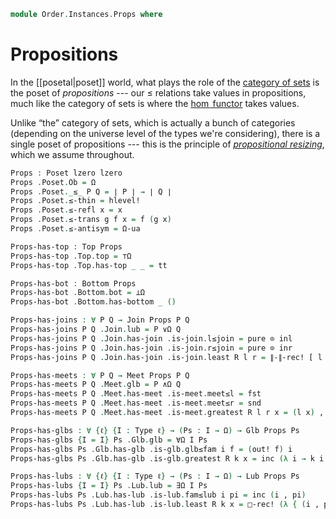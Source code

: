 <!--
```agda
open import Cat.Prelude

open import Data.Sum

open import Order.Semilattice.Join
open import Order.Semilattice.Meet
open import Order.Diagram.Glb
open import Order.Diagram.Lub
open import Order.Base
```
-->

```agda
module Order.Instances.Props where
```

# Propositions

In the [[posetal|poset]] world, what plays the role of the [category of
sets] is the poset of _propositions_ --- our $\le$ relations take values
in propositions, much like the category of sets is where the [$\hom$
functor] takes values.

[category of sets]: Cat.Base.html#the-precategory-of-sets
[$\hom$ functor]: Cat.Functor.Hom.html

Unlike “the” category of sets, which is actually a bunch of categories
(depending on the universe level of the types we're considering), there
is a single poset of propositions --- this is the principle of
[_propositional resizing_], which we assume throughout.

[_propositional resizing_]: 1Lab.Resizing.html

```agda
Props : Poset lzero lzero
Props .Poset.Ob = Ω
Props .Poset._≤_ P Q = ∣ P ∣ → ∣ Q ∣
Props .Poset.≤-thin = hlevel!
Props .Poset.≤-refl x = x
Props .Poset.≤-trans g f x = f (g x)
Props .Poset.≤-antisym = Ω-ua
```

```agda
Props-has-top : Top Props
Props-has-top .Top.top = ⊤Ω
Props-has-top .Top.has-top _ _ = tt

Props-has-bot : Bottom Props
Props-has-bot .Bottom.bot = ⊥Ω
Props-has-bot .Bottom.has-bottom _ ()

Props-has-joins : ∀ P Q → Join Props P Q
Props-has-joins P Q .Join.lub = P ∨Ω Q
Props-has-joins P Q .Join.has-join .is-join.l≤join = pure ⊙ inl
Props-has-joins P Q .Join.has-join .is-join.r≤join = pure ⊙ inr
Props-has-joins P Q .Join.has-join .is-join.least R l r = ∥-∥-rec! [ l , r ]

Props-has-meets : ∀ P Q → Meet Props P Q
Props-has-meets P Q .Meet.glb = P ∧Ω Q
Props-has-meets P Q .Meet.has-meet .is-meet.meet≤l = fst
Props-has-meets P Q .Meet.has-meet .is-meet.meet≤r = snd
Props-has-meets P Q .Meet.has-meet .is-meet.greatest R l r x = (l x) , (r x)

Props-has-glbs : ∀ {ℓ} {I : Type ℓ} → (Ps : I → Ω) → Glb Props Ps
Props-has-glbs {I = I} Ps .Glb.glb = ∀Ω I Ps
Props-has-glbs Ps .Glb.has-glb .is-glb.glb≤fam i f = (out! f) i
Props-has-glbs Ps .Glb.has-glb .is-glb.greatest R k x = inc (λ i → k i x)

Props-has-lubs : ∀ {ℓ} {I : Type ℓ} → (Ps : I → Ω) → Lub Props Ps
Props-has-lubs {I = I} Ps .Lub.lub = ∃Ω I Ps
Props-has-lubs Ps .Lub.has-lub .is-lub.fam≤lub i pi = inc (i , pi)
Props-has-lubs Ps .Lub.has-lub .is-lub.least R k x = □-rec! (λ { (i , pi) → k i pi }) x
```

<!--
```agda
Props-is-meet-slat : is-meet-semilattice Props
Props-is-meet-slat .is-meet-semilattice.has-meets = Props-has-meets
Props-is-meet-slat .is-meet-semilattice.has-top = Props-has-top

Props-is-join-slat : is-join-semilattice Props
Props-is-join-slat .is-join-semilattice.has-joins = Props-has-joins
Props-is-join-slat .is-join-semilattice.has-bottom = Props-has-bot
```
-->
